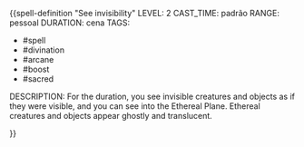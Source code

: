 {{spell-definition "See invisibility"
LEVEL: 2
CAST_TIME: padrão
RANGE: pessoal
DURATION: cena
TAGS:
- #spell 
- #divination 
- #arcane 
- #boost 
- #sacred 

DESCRIPTION:
For the duration, you see invisible creatures and objects as if they were visible, and you can see into the Ethereal Plane. Ethereal creatures and objects appear ghostly and translucent.

}}
